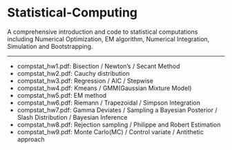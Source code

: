 # Statistical-Computing
A comprehensive introduction and code to statistical computations including Numerical Optimization, EM algorithm, Numerical Integration, Simulation and Bootstrapping.

---
- compstat_hw1.pdf: Bisection / Newton’s / Secant Method
- compstat_hw2.pdf: Cauchy distribution
- compstat_hw3.pdf: Regression / AIC / Stepwise
- compstat_hw4.pdf: Kmeans / GMM(Gaussian Mixture Model)
- compstat_hw5.pdf: EM method
- compstat_hw6.pdf: Riemann / Trapezoidal / Simpson Integration
- compstat_hw7.pdf: Gamma Deviates / Sampling a Bayesian Posterior / Slash Distribution /  Bayesian Inference
- compstat_hw8.pdf: Rejection sampling / Philippe and Robert Estimation
- compstat_hw9.pdf: Monte Carlo(MC) / Control variate / Antithetic approach
